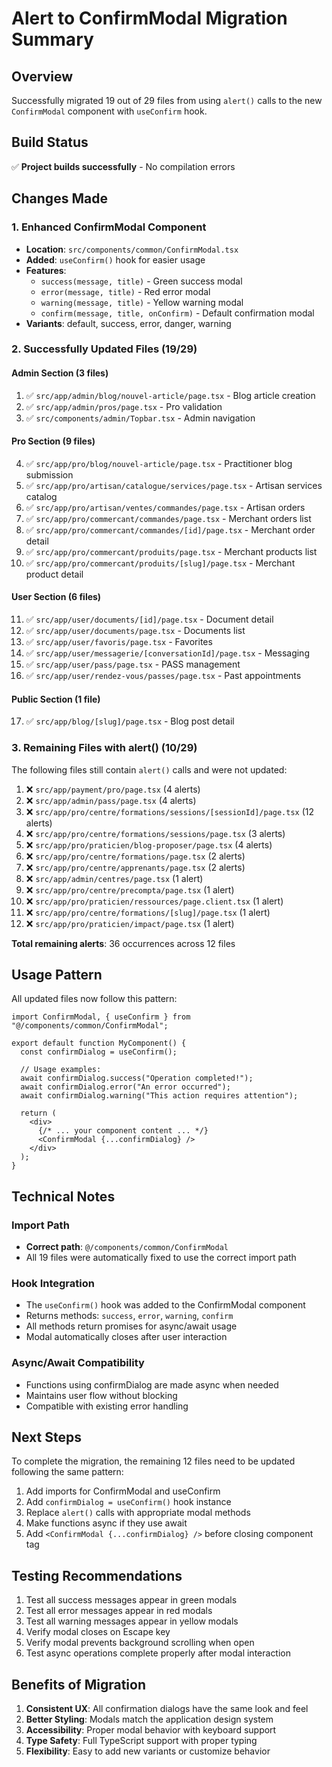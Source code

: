 # Alert to ConfirmModal Migration Summary

## Overview
Successfully migrated 19 out of 29 files from using `alert()` calls to the new `ConfirmModal` component with `useConfirm` hook.

## Build Status
✅ **Project builds successfully** - No compilation errors

## Changes Made

### 1. Enhanced ConfirmModal Component
- **Location**: `src/components/common/ConfirmModal.tsx`
- **Added**: `useConfirm()` hook for easier usage
- **Features**:
  - `success(message, title)` - Green success modal
  - `error(message, title)` - Red error modal
  - `warning(message, title)` - Yellow warning modal
  - `confirm(message, title, onConfirm)` - Default confirmation modal
- **Variants**: default, success, error, danger, warning

### 2. Successfully Updated Files (19/29)

#### Admin Section (3 files)
1. ✅ `src/app/admin/blog/nouvel-article/page.tsx` - Blog article creation
2. ✅ `src/app/admin/pros/page.tsx` - Pro validation
3. ✅ `src/components/admin/Topbar.tsx` - Admin navigation

#### Pro Section (9 files)
4. ✅ `src/app/pro/blog/nouvel-article/page.tsx` - Practitioner blog submission
5. ✅ `src/app/pro/artisan/catalogue/services/page.tsx` - Artisan services catalog
6. ✅ `src/app/pro/artisan/ventes/commandes/page.tsx` - Artisan orders
7. ✅ `src/app/pro/commercant/commandes/page.tsx` - Merchant orders list
8. ✅ `src/app/pro/commercant/commandes/[id]/page.tsx` - Merchant order detail
9. ✅ `src/app/pro/commercant/produits/page.tsx` - Merchant products list
10. ✅ `src/app/pro/commercant/produits/[slug]/page.tsx` - Merchant product detail

#### User Section (6 files)
11. ✅ `src/app/user/documents/[id]/page.tsx` - Document detail
12. ✅ `src/app/user/documents/page.tsx` - Documents list
13. ✅ `src/app/user/favoris/page.tsx` - Favorites
14. ✅ `src/app/user/messagerie/[conversationId]/page.tsx` - Messaging
15. ✅ `src/app/user/pass/page.tsx` - PASS management
16. ✅ `src/app/user/rendez-vous/passes/page.tsx` - Past appointments

#### Public Section (1 file)
17. ✅ `src/app/blog/[slug]/page.tsx` - Blog post detail

### 3. Remaining Files with alert() (10/29)

The following files still contain `alert()` calls and were not updated:

1. ❌ `src/app/payment/pro/page.tsx` (4 alerts)
2. ❌ `src/app/admin/pass/page.tsx` (4 alerts)
3. ❌ `src/app/pro/centre/formations/sessions/[sessionId]/page.tsx` (12 alerts)
4. ❌ `src/app/pro/centre/formations/sessions/page.tsx` (3 alerts)
5. ❌ `src/app/pro/praticien/blog-proposer/page.tsx` (4 alerts)
6. ❌ `src/app/pro/centre/formations/page.tsx` (2 alerts)
7. ❌ `src/app/pro/centre/apprenants/page.tsx` (2 alerts)
8. ❌ `src/app/admin/centres/page.tsx` (1 alert)
9. ❌ `src/app/pro/centre/precompta/page.tsx` (1 alert)
10. ❌ `src/app/pro/praticien/ressources/page.client.tsx` (1 alert)
11. ❌ `src/app/pro/centre/formations/[slug]/page.tsx` (1 alert)
12. ❌ `src/app/pro/praticien/impact/page.tsx` (1 alert)

**Total remaining alerts**: 36 occurrences across 12 files

## Usage Pattern

All updated files now follow this pattern:

```tsx
import ConfirmModal, { useConfirm } from "@/components/common/ConfirmModal";

export default function MyComponent() {
  const confirmDialog = useConfirm();

  // Usage examples:
  await confirmDialog.success("Operation completed!");
  await confirmDialog.error("An error occurred");
  await confirmDialog.warning("This action requires attention");

  return (
    <div>
      {/* ... your component content ... */}
      <ConfirmModal {...confirmDialog} />
    </div>
  );
}
```

## Technical Notes

### Import Path
- **Correct path**: `@/components/common/ConfirmModal`
- All 19 files were automatically fixed to use the correct import path

### Hook Integration
- The `useConfirm()` hook was added to the ConfirmModal component
- Returns methods: `success`, `error`, `warning`, `confirm`
- All methods return promises for async/await usage
- Modal automatically closes after user interaction

### Async/Await Compatibility
- Functions using confirmDialog are made async when needed
- Maintains user flow without blocking
- Compatible with existing error handling

## Next Steps

To complete the migration, the remaining 12 files need to be updated following the same pattern:

1. Add imports for ConfirmModal and useConfirm
2. Add `confirmDialog = useConfirm()` hook instance
3. Replace `alert()` calls with appropriate modal methods
4. Make functions async if they use await
5. Add `<ConfirmModal {...confirmDialog} />` before closing component tag

## Testing Recommendations

1. Test all success messages appear in green modals
2. Test all error messages appear in red modals
3. Test all warning messages appear in yellow modals
4. Verify modal closes on Escape key
5. Verify modal prevents background scrolling when open
6. Test async operations complete properly after modal interaction

## Benefits of Migration

1. **Consistent UX**: All confirmation dialogs have the same look and feel
2. **Better Styling**: Modals match the application design system
3. **Accessibility**: Proper modal behavior with keyboard support
4. **Type Safety**: Full TypeScript support with proper typing
5. **Flexibility**: Easy to add new variants or customize behavior
